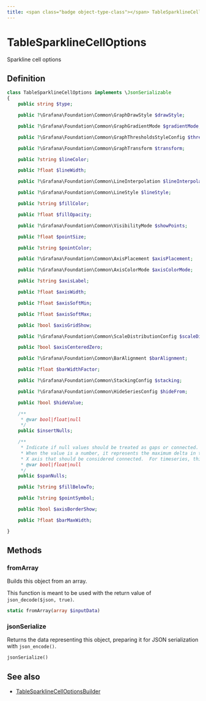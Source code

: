```yaml
---
title: <span class="badge object-type-class"></span> TableSparklineCellOptions
---
```

# <span class="badge object-type-class"></span> TableSparklineCellOptions

Sparkline cell options

## Definition

```php
class TableSparklineCellOptions implements \JsonSerializable
{
    public string $type;

    public ?\Grafana\Foundation\Common\GraphDrawStyle $drawStyle;

    public ?\Grafana\Foundation\Common\GraphGradientMode $gradientMode;

    public ?\Grafana\Foundation\Common\GraphThresholdsStyleConfig $thresholdsStyle;

    public ?\Grafana\Foundation\Common\GraphTransform $transform;

    public ?string $lineColor;

    public ?float $lineWidth;

    public ?\Grafana\Foundation\Common\LineInterpolation $lineInterpolation;

    public ?\Grafana\Foundation\Common\LineStyle $lineStyle;

    public ?string $fillColor;

    public ?float $fillOpacity;

    public ?\Grafana\Foundation\Common\VisibilityMode $showPoints;

    public ?float $pointSize;

    public ?string $pointColor;

    public ?\Grafana\Foundation\Common\AxisPlacement $axisPlacement;

    public ?\Grafana\Foundation\Common\AxisColorMode $axisColorMode;

    public ?string $axisLabel;

    public ?float $axisWidth;

    public ?float $axisSoftMin;

    public ?float $axisSoftMax;

    public ?bool $axisGridShow;

    public ?\Grafana\Foundation\Common\ScaleDistributionConfig $scaleDistribution;

    public ?bool $axisCenteredZero;

    public ?\Grafana\Foundation\Common\BarAlignment $barAlignment;

    public ?float $barWidthFactor;

    public ?\Grafana\Foundation\Common\StackingConfig $stacking;

    public ?\Grafana\Foundation\Common\HideSeriesConfig $hideFrom;

    public ?bool $hideValue;

    /**
     * @var bool|float|null
     */
    public $insertNulls;

    /**
     * Indicate if null values should be treated as gaps or connected.
     * When the value is a number, it represents the maximum delta in the
     * X axis that should be considered connected.  For timeseries, this is milliseconds
     * @var bool|float|null
     */
    public $spanNulls;

    public ?string $fillBelowTo;

    public ?string $pointSymbol;

    public ?bool $axisBorderShow;

    public ?float $barMaxWidth;

}
```
## Methods

### <span class="badge object-method"></span> fromArray

Builds this object from an array.

This function is meant to be used with the return value of `json_decode($json, true)`.

```php
static fromArray(array $inputData)
```

### <span class="badge object-method"></span> jsonSerialize

Returns the data representing this object, preparing it for JSON serialization with `json_encode()`.

```php
jsonSerialize()
```

## See also

 * <span class="badge builder"></span> [TableSparklineCellOptionsBuilder](./builder-TableSparklineCellOptionsBuilder.md)
